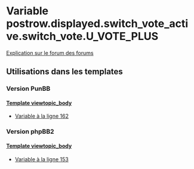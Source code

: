 # Variable postrow.displayed.switch_vote_active.switch_vote.U_VOTE_PLUS
[Explication sur le forum des forums](http://forum.forumactif.com/t294113-listing-des-variables#postrow.displayed.switch_vote_active.switch_vote.U_VOTE_PLUS)
## Utilisations dans les templates
### Version PunBB
#### [Template viewtopic_body](punbb/viewtopic_body.md)
* [Variable à la ligne 162](../punbb/viewtopic_body.tpl#L162)
### Version phpBB2
#### [Template viewtopic_body](subsilver/viewtopic_body.md)
* [Variable à la ligne 153](../subsilver/viewtopic_body.tpl#L153)